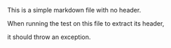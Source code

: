 This is a simple markdown file with no header.

When running the test on this file to extract its header,

it should throw an exception.
